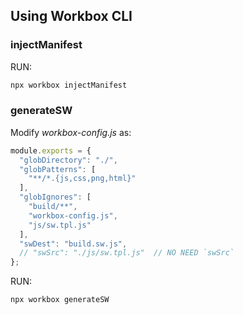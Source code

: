 ## Using Workbox CLI

### injectManifest

RUN:

```bash
npx workbox injectManifest
```
### generateSW

Modify _workbox-config.js_ as:

```javascript
module.exports = {
  "globDirectory": "./",
  "globPatterns": [
    "**/*.{js,css,png,html}"
  ],
  "globIgnores": [
    "build/**",
    "workbox-config.js",
    "js/sw.tpl.js"
  ],
  "swDest": "build.sw.js",
  // "swSrc": "./js/sw.tpl.js"  // NO NEED `swSrc`
};
```

RUN:

```bash
npx workbox generateSW
```
